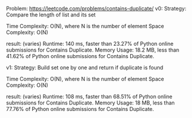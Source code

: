 Problem: https://leetcode.com/problems/contains-duplicate/
v0:
Strategy: Compare the length of list and its set

Time Complexity: O(N), where N is the number of element
Space Complexity: O(N)

result: (varies)
Runtime: 140 ms, faster than 23.27% of Python online submissions for Contains Duplicate.
Memory Usage: 18.2 MB, less than 41.62% of Python online submissions for Contains Duplicate.

v1:
Strategy: Build set one by one and return if duplicate is found

Time Complexity: O(N), where N is the number of element
Space Complexity: O(N)

result: (varies)
Runtime: 108 ms, faster than 68.51% of Python online submissions for Contains Duplicate.
Memory Usage: 18 MB, less than 77.76% of Python online submissions for Contains Duplicate.
